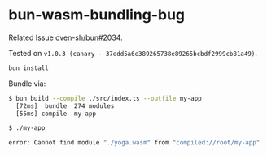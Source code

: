 # bun-wasm-bundling-bug

Related Issue [oven-sh/bun#2034](https://github.com/oven-sh/bun/issues/2034).

Tested on `v1.0.3 (canary - 37edd5a6e389265738e89265bcbdf2999cb81a49)`.

```bash
bun install
```

Bundle via:

```bash
$ bun build --compile ./src/index.ts --outfile my-app
  [72ms]  bundle  274 modules
  [55ms] compile  my-app

$ ./my-app

error: Cannot find module "./yoga.wasm" from "compiled://root/my-app"
```
